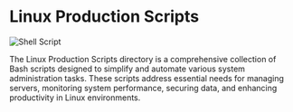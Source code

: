 # Linux Production Scripts

![Shell Script](https://img.shields.io/badge/Script-Bash-blue?style=flat-square)

The Linux Production Scripts directory is a comprehensive collection of Bash scripts designed to simplify and automate various system administration tasks. These scripts address essential needs for managing servers, monitoring system performance, securing data, and enhancing productivity in Linux environments.
